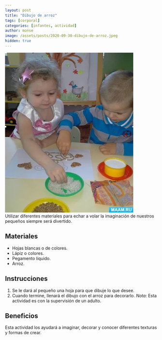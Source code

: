 ```yaml
---
layout: post
title: "Dibujo de arroz"
tags: [corporal]
categories: [infantes, actividad] 
author: monse
image: /assets/posts/2020-09-30-dibujo-de-arroz.jpeg
hidden: true
---
```

![Actividad de dibujo](/assets/posts/2020-09-30-dibujo-de-arroz.jpeg)<br/> 
Utilizar diferentes materiales para echar a volar la imaginación de nuestros pequeños siempre será divertido. 

## Materiales 
- Hojas blancas o de colores.
- Lápiz o colores.
- Pegamento líquido. 
- Arroz. 

## Instrucciones 
1. Se le dará al pequeño una hoja para que dibuje lo que desee.
2. Cuando termine, llenará el dibujo con el arroz para decorarlo. 
*Nota:* Esta actividad es con la supervisión de un adulto. 

## Beneficios 
Esta actividad los ayudará a imaginar, decorar y conocer diferentes texturas y formas de crear. 
